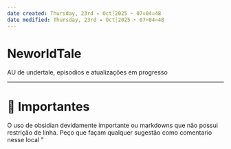 ```yaml
---
date created: Thursday, 23rd ✦ Oct┆2025 ➣ 07▫04▫48 
date modified: Thursday, 23rd ✦ Oct┆2025 ➣ 07▫04▫48 
---
```

# NeworldTale
AU de undertale, episodios e atualizações em progresso

----
# 📜 Importantes
O uso de obsidian devidamente importante ou markdowns que não possui restrição de linha.
Peço que façam qualquer sugestão como comentario nesse local "